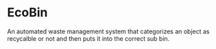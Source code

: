 # EcoBin
An automated waste management system that categorizes an object as recycalble or not and then 
puts it into the correct sub bin. 
